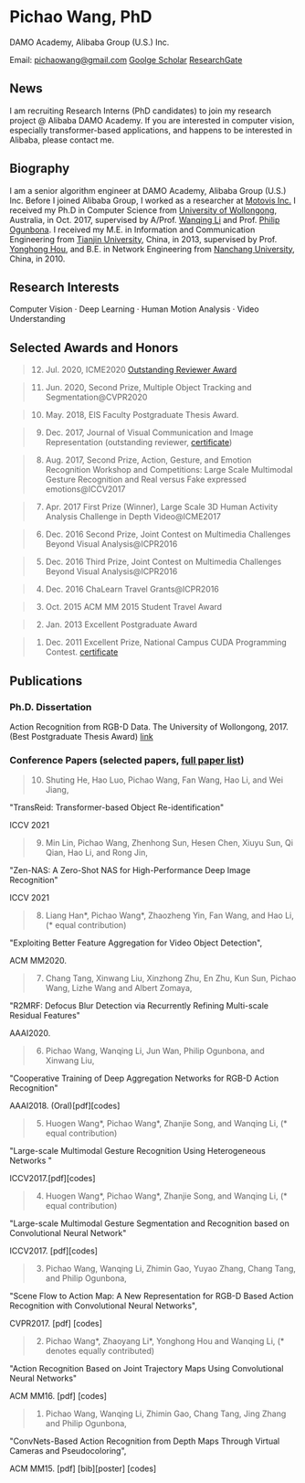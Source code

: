 # Pichao Wang, PhD

DAMO Academy, Alibaba Group (U.S.) Inc.

Email: pichaowang@gmail.com   [Goolge Scholar](https://scholar.google.com/citations?user=QozdnnoAAAAJ&hl=en) [ResearchGate](https://www.researchgate.net/profile/Pichao-Wang)

## News

I am recruiting Research Interns (PhD candidates) to join my research project @ Alibaba DAMO Academy. If you are interested in computer vision, especially transformer-based applications, and happens to be interested in Alibaba, please contact me.

## Biography

I am a senior algorithm engineer at DAMO Academy, Alibaba Group (U.S.) Inc. Before I joined Alibaba Group, I worked as a researcher at [Motovis Inc.](http://www.motovis.cn/) I received my Ph.D in Computer Science from [University of Wollongong](https://www.uow.edu.au/), Australia, in Oct. 2017, supervised by A/Prof. [Wanqing Li](https://sites.google.com/view/wanqingli/home-news) and Prof. [Philip Ogunbona](https://documents.uow.edu.au/~philipo/).  I received  my M.E. in Information and Communication Engineering from [Tianjin University](http://www.tju.edu.cn/english/index.htm), China, in 2013, supervised by Prof. [Yonghong Hou](http://seea.tju.edu.cn/info/1122/2098.htm), and B.E. in Network Engineering from [Nanchang University](http://english.ncu.edu.cn/), China, in 2010.

## Research Interests

Computer Vision · Deep Learning · Human Motion Analysis · Video Understanding

## Selected Awards and Honors

>12. Jul. 2020, ICME2020 [Outstanding Reviewer Award](https://sites.google.com/site/pichaossites/resources/ICME2020Awards_OtstgReviewer_Pichao%20Wang.pdf?attredirects=0&d=1)

>11. Jun. 2020, Second Prize, Multiple Object Tracking and Segmentation@CVPR2020 

>10. May. 2018, EIS Faculty Postgraduate Thesis Award.

>9. Dec. 2017, Journal of Visual Communication and Image Representation (outstanding reviewer, [certificate](https://sites.google.com/site/pichaossites/resources/Certificate.pdf?attredirects=0&d=1))

>8. Aug. 2017, Second Prize, Action, Gesture, and Emotion Recognition Workshop and Competitions: Large Scale Multimodal Gesture Recognition and Real versus Fake expressed emotions@ICCV2017

>7. Apr. 2017 First Prize (Winner), Large Scale 3D Human Activity Analysis Challenge in Depth Video@ICME2017

>6. Dec. 2016 Second Prize, Joint Contest on Multimedia Challenges Beyond Visual Analysis@ICPR2016

>5. Dec. 2016 Third Prize, Joint Contest on Multimedia Challenges Beyond Visual Analysis@ICPR2016

>4. Dec. 2016 ChaLearn Travel Grants@ICPR2016

>3. Oct.  2015 ACM MM 2015 Student Travel Award

>2. Jan. 2013 Excellent Postgraduate Award

>1. Dec. 2011 Excellent Prize, National Campus CUDA Programming Contest. [certificate](https://sites.google.com/site/pichaossites/resources/img051.jpg?attredirects=0&d=1)


## Publications

### Ph.D. Dissertation

Action Recognition from RGB-D Data. The University of  Wollongong, 2017. (Best Postgraduate Thesis Award) [link](http://ro.uow.edu.au/theses1/112/)

### Conference Papers (selected papers, [full paper list](https://scholar.google.com/citations?user=QozdnnoAAAAJ&hl=en))

>10.  Shuting He, Hao Luo, Pichao Wang, Fan Wang, Hao Li, and Wei Jiang,

"TransReid: Transformer-based Object Re-identification"

ICCV 2021

>9. Min Lin, Pichao Wang, Zhenhong Sun, Hesen Chen, Xiuyu Sun, Qi Qian, Hao Li, and Rong Jin,

  "Zen-NAS: A Zero-Shot NAS for High-Performance Deep Image Recognition"

  ICCV 2021
 
>8. Liang Han*, Pichao Wang*, Zhaozheng Yin, Fan Wang, and Hao Li, (* equal contribution)

  "Exploiting Better Feature Aggregation for Video Object Detection",

  ACM MM2020.


>7. Chang Tang, Xinwang Liu, Xinzhong Zhu, En Zhu, Kun Sun, Pichao Wang, Lizhe Wang and Albert Zomaya,

  "R2MRF: Defocus Blur Detection via Recurrently Refining Multi-scale Residual Features"

  AAAI2020.


>6. Pichao Wang, Wanqing Li, Jun Wan, Philip Ogunbona, and Xinwang Liu,

  "Cooperative Training of Deep Aggregation Networks for RGB-D Action Recognition"

  AAAI2018. (Oral)[pdf][codes]
  

>5. Huogen Wang*, Pichao Wang*, Zhanjie Song, and Wanqing Li, (* equal contribution)

  "Large-scale Multimodal Gesture Recognition Using Heterogeneous Networks "

  ICCV2017.[pdf][codes]
  

>4. Huogen Wang*, Pichao Wang*, Zhanjie Song, and Wanqing Li, (* equal contribution)

  "Large-scale Multimodal Gesture Segmentation and Recognition based on Convolutional Neural Network"

  ICCV2017. [pdf][codes]
  

>3. Pichao Wang, Wanqing Li, Zhimin Gao, Yuyao Zhang, Chang Tang, and Philip Ogunbona,

  "Scene Flow to Action Map: A New Representation for RGB-D Based Action Recognition with Convolutional Neural Networks",

   CVPR2017.  [pdf] [codes]
   

>2. Pichao Wang*, Zhaoyang Li*, Yonghong Hou  and Wanqing Li, (* denotes equally contributed)

  "Action Recognition Based on Joint Trajectory Maps Using Convolutional Neural Networks"

  ACM MM16. [pdf] [codes]
  

>1. Pichao Wang, Wanqing Li, Zhimin Gao, Chang Tang, Jing Zhang  and Philip Ogunbona,

  "ConvNets-Based Action Recognition from Depth Maps Through Virtual Cameras and Pseudocoloring", 

  ACM MM15. [pdf] [bib][poster] [codes]

